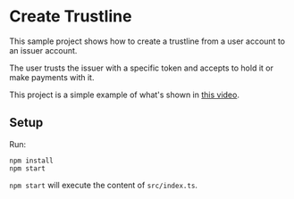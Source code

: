 # Create Trustline

This sample project shows how to create a trustline from a user account to an issuer account.

The user trusts the issuer with a specific token and accepts to hold it or make payments with it.

This project is a simple example of what's shown in [this video](https://www.youtube.com/watch?v=JJHAoDPjYi4&t=233s).

## Setup

Run:

```
npm install
npm start
```

`npm start` will execute the content of `src/index.ts`.

